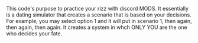 This code's purpose to practice your rizz with discord MODS. It essentially is a dating simulator that creates a scenario that is based on your decisions. For example, you may select option 1 and it will put in scenario 1, then again, then again, then again. It creates a system in whch ONLY YOU are the one who decides your fate. 